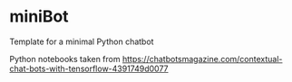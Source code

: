 # miniBot
Template for a minimal Python chatbot

Python notebooks taken from https://chatbotsmagazine.com/contextual-chat-bots-with-tensorflow-4391749d0077
